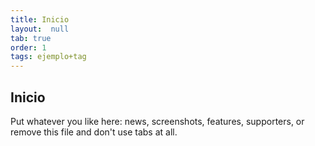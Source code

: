 ```yaml
---
title: Inicio
layout:  null
tab: true
order: 1
tags: ejemplo+tag
---
```


## Inicio

Put whatever you like here: news, screenshots, features, supporters, or remove this file and don't use tabs at all.
